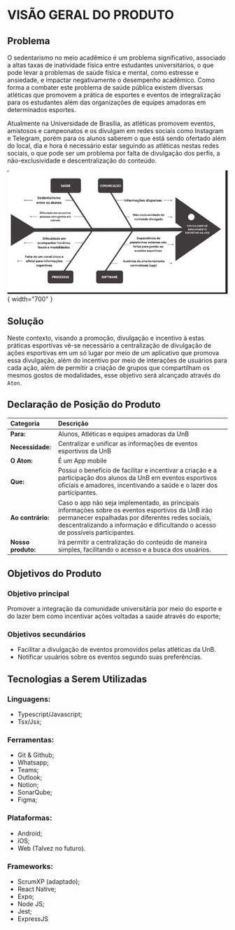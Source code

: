 # VISÃO GERAL DO PRODUTO 

## Problema

O sedentarismo no meio acadêmico é um problema significativo, associado a altas taxas de inatividade física entre estudantes universitários, o que pode levar a problemas de saúde física e mental, como estresse e ansiedade, e impactar negativamente o desempenho acadêmico. Como forma a combater este problema de saúde pública existem diversas atléticas que promovem a prática de esportes e eventos de integralização para os estudantes além das organizações de equipes amadoras em determinados esportes.  

Atualmente na Universidade de Brasília, as atléticas promovem eventos, amistosos e campeonatos e os divulgam em redes sociais como Instagram e Telegram, porém para os alunos saberem o que está sendo ofertado além do local, dia e hora é necessário estar seguindo as atléticas nestas redes sociais, o que pode ser um problema por falta de divulgação dos perfis, a não-exclusividade e descentralização do conteúdo. 

![Diagrama Ishikawa](../assets/imgs/ishikawa.png){ width="700" }

## Solução

Neste contexto, visando a promoção, divulgação e incentivo à estas práticas esportivas vê-se necessário a centralização de divulgação de ações esportivas em um só lugar por meio de um aplicativo que promova essa divulgação, além do incentivo por meio de interações de usuários para cada ação, além de permitir a criação de grupos que compartilham os mesmos gostos de modalidades, esse objetivo será alcançado através do `Aton`.

## Declaração de Posição do Produto 

| Categoria | Descrição |
| :--- | :--- |
| **Para:** | Alunos, Atléticas e equipes amadoras da UnB |
| **Necessidade:** | Centralizar e unificar as informações de eventos esportivos da UnB |
| **O Aton:** | É um App mobile |
| **Que:** | Possui o benefício de facilitar e incentivar a criação e a participação dos alunos da UnB em eventos esportivos oficiais e amadores, incentivando a saúde e o lazer dos participantes. |
| **Ao contrário:** | Caso o app não seja implementado, as principais informações sobre os eventos esportivos da UnB irão permanecer espalhadas por diferentes redes sociais, descentralizando a informação e dificultando o acesso de possíveis participantes. |
| **Nosso produto:** | Irá permitir a centralização do conteúdo de maneira simples, facilitando o acesso e a busca dos usuários. |                                                     |

## Objetivos do Produto

### Objetivo principal

Promover a integração da comunidade universitária por meio do esporte e do lazer bem como incentivar ações voltadas a saúde através do esporte;

### Objetivos secundários

- Facilitar a divulgação de eventos promovidos pelas atléticas da UnB. 
- Notificar usuários sobre os eventos segundo suas preferências.

## Tecnologias a Serem Utilizadas

### Linguagens: 

- Typescript/Javascript; 
- Tsx/Jsx; 

### Ferramentas: 

- Git & Github; 
- Whatsapp; 
- Teams; 
- Outlook; 
- Notion; 
- SonarQube; 
- Figma;


### Plataformas:
- Android;
- iOS;
- Web (Talvez no futuro).

### Frameworks:

- ScrumXP (adaptado);
- React Native; 
- Expo;
- Node JS; 
- Jest; 
- ExpressJS
